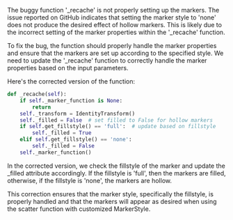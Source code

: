 The buggy function '_recache' is not properly setting up the markers. The issue reported on GitHub indicates that setting the marker style to 'none' does not produce the desired effect of hollow markers. This is likely due to the incorrect setting of the marker properties within the '_recache' function.

To fix the bug, the function should properly handle the marker properties and ensure that the markers are set up according to the specified style. We need to update the '_recache' function to correctly handle the marker properties based on the input parameters.

Here's the corrected version of the function:

```python
def _recache(self):
    if self._marker_function is None:
        return
    self._transform = IdentityTransform()
    self._filled = False  # set filled to False for hollow markers
    if self.get_fillstyle() == 'full':  # update based on fillstyle
        self._filled = True
    elif self.get_fillstyle() == 'none':
        self._filled = False
    self._marker_function()
```

In the corrected version, we check the fillstyle of the marker and update the _filled attribute accordingly. If the fillstyle is 'full', then the markers are filled, otherwise, if the fillstyle is 'none', the markers are hollow.

This correction ensures that the marker style, specifically the fillstyle, is properly handled and that the markers will appear as desired when using the scatter function with customized MarkerStyle.